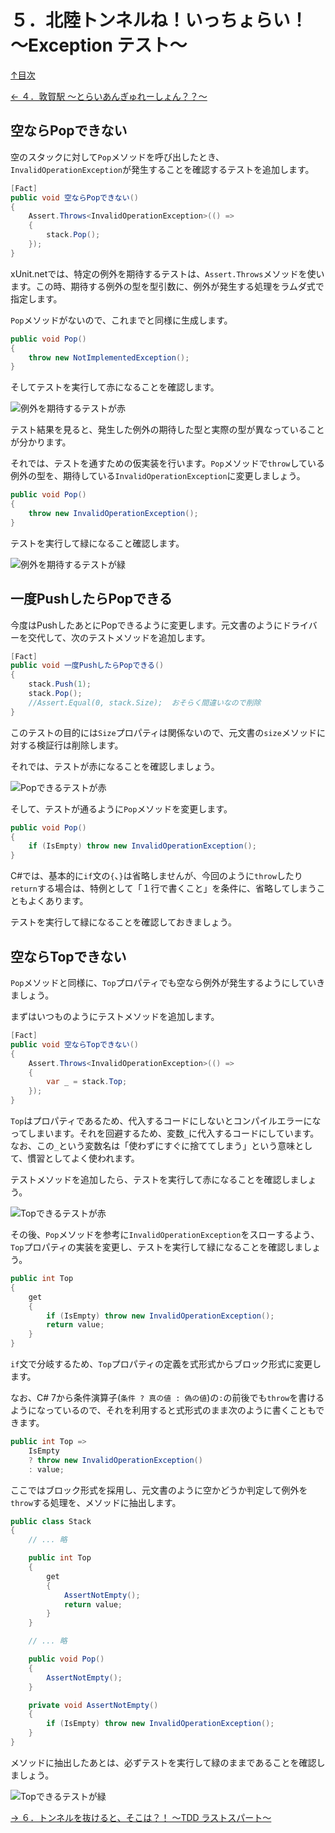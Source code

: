 ５．北陸トンネルね！いっちょらい！ ～Exception テスト～
=====

[↑目次](../README.md "目次")

[← ４．敦賀駅 ～とらいあんぎゅれーしょん？？～](04.md "４．敦賀駅 ～とらいあんぎゅれーしょん？？～")

空ならPopできない
-----

空のスタックに対して`Pop`メソッドを呼び出したとき、 `InvalidOperationException`が発生することを確認するテストを追加します。

```csharp
[Fact]
public void 空ならPopできない()
{
    Assert.Throws<InvalidOperationException>(() =>
    {
        stack.Pop();
    });
}
```

xUnit\.netでは、特定の例外を期待するテストは、`Assert.Throws`メソッドを使います。この時、期待する例外の型を型引数に、例外が発生する処理をラムダ式で指定します。

`Pop`メソッドがないので、これまでと同様に生成します。

```csharp
public void Pop()
{
    throw new NotImplementedException();
}
```

そしてテストを実行して赤になることを確認します。

![例外を期待するテストが赤](images/05-01.png)

テスト結果を見ると、発生した例外の期待した型と実際の型が異なっていることが分かります。

それでは、テストを通すための仮実装を行います。`Pop`メソッドで`throw`している例外の型を、期待している`InvalidOperationException`に変更しましょう。

```csharp
public void Pop()
{
    throw new InvalidOperationException();
}
```

テストを実行して緑になること確認します。

![例外を期待するテストが緑](images/05-02.png)


一度PushしたらPopできる
-----

今度はPushしたあとにPopできるように変更します。元文書のようにドライバーを交代して、次のテストメソッドを追加します。

```csharp
[Fact]
public void 一度PushしたらPopできる()
{
    stack.Push(1);
    stack.Pop();
    //Assert.Equal(0, stack.Size);  おそらく間違いなので削除
}
```

このテストの目的には`Size`プロパティは関係ないので、元文書の`size`メソッドに対する検証行は削除します。

それでは、テストが赤になることを確認しましょう。

![Popできるテストが赤](images/05-03.png)

そして、テストが通るように`Pop`メソッドを変更します。

```csharp
public void Pop()
{
    if (IsEmpty) throw new InvalidOperationException();
}
```

C#では、基本的に`if`文の`{`、`}`は省略しませんが、今回のように`throw`したり`return`する場合は、特例として「１行で書くこと」を条件に、省略してしまうこともよくあります。

テストを実行して緑になることを確認しておきましょう。


空ならTopできない
-----

`Pop`メソッドと同様に、`Top`プロパティでも空なら例外が発生するようにしていきましょう。

まずはいつものようにテストメソッドを追加します。

```csharp
[Fact]
public void 空ならTopできない()
{
    Assert.Throws<InvalidOperationException>(() =>
    {
        var _ = stack.Top;
    });
}
```

`Top`はプロパティであるため、代入するコードにしないとコンパイルエラーになってしまいます。それを回避するため、変数`_`に代入するコードにしています。なお、この`_`という変数名は「使わずにすぐに捨ててしまう」という意味として、慣習としてよく使われます。

テストメソッドを追加したら、テストを実行して赤になることを確認しましょう。

![Topできるテストが赤](images/05-04.png)

その後、`Pop`メソッドを参考に`InvalidOperationException`をスローするよう、`Top`プロパティの実装を変更し、テストを実行して緑になることを確認しましょう。

```csharp
public int Top
{
    get
    {
        if (IsEmpty) throw new InvalidOperationException();
        return value;
    }
}
```

`if`文で分岐するため、`Top`プロパティの定義を式形式からブロック形式に変更します。

なお、C# 7から条件演算子(`条件 ? 真の値 : 偽の値`)の`:`の前後でも`throw`を書けるようになっているので、それを利用すると式形式のまま次のように書くこともできます。

```csharp
public int Top =>
    IsEmpty
    ? throw new InvalidOperationException()
    : value;
```

ここではブロック形式を採用し、元文書のように空かどうか判定して例外を`throw`する処理を、メソッドに抽出します。

```csharp
public class Stack
{
    // ... 略

    public int Top
    {
        get
        {
            AssertNotEmpty();
            return value;
        }
    }

    // ... 略

    public void Pop()
    {
        AssertNotEmpty();
    }

    private void AssertNotEmpty()
    {
        if (IsEmpty) throw new InvalidOperationException();
    }
}
```

メソッドに抽出したあとは、必ずテストを実行して緑のままであることを確認しましょう。

![Topできるテストが緑](images/05-05.png)

[→ ６．トンネルを抜けると、そこは？！ ～TDD ラストスパート～](06.md "６．トンネルを抜けると、そこは？！ ～TDD ラストスパート～")
